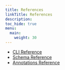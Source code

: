 ```yaml
---
title: References
linkTitle: References
description:
toc_hide: true
menu:
  main:
    weight: 30
---
```


- [CLI Reference](/reference/cli/)
- [Schema Reference](/reference/schema/)
- [Annotations Reference](/reference/annotations/)
